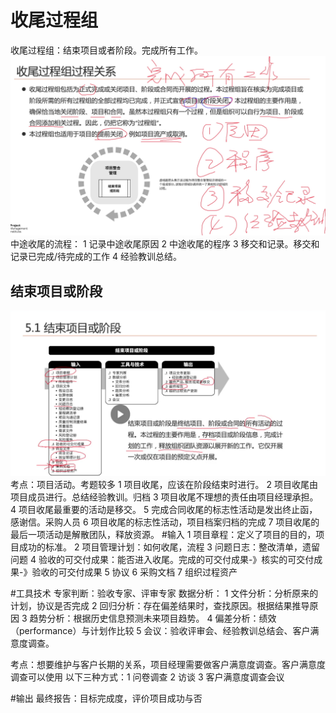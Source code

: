 # 收尾过程组
收尾过程组：结束项目或者阶段。完成所有工作。
![收尾过程组](image-118.png)
中途收尾的流程：
1 记录中途收尾原因
2 中途收尾的程序
3 移交和记录。移交和记录已完成/待完成的工作
4 经验教训总结。

## 结束项目或阶段
![结束项目或阶段](image-119.png)
考点：项目活动。考题较多
1 项目收尾，应该在阶段结束时进行。
2 项目收尾由项目成员进行。总结经验教训。归档
3 项目收尾不理想的责任由项目经理承担。
4 项目收尾最重要的活动是移交。
5 完成合同收尾的标志性活动是发出终止函，感谢信。采购人员
6 项目收尾的标志性活动，项目档案归档的完成
7 项目收尾的最后一项活动是解散团队，释放资源。
#输入
1 项目章程：定义了项目的目的，项目成功的标准。
2 项目管理计划：如何收尾，流程
3 问题日志：整改清单，遗留问题
4 验收的可交付成果：能否进入收尾。完成的可交付成果-》核实的可交付成果-》验收的可交付成果
5 协议
6 采购文档
7 组织过程资产

#工具技术
专家判断：验收专家、评审专家
数据分析：
1 文件分析：分析原来的计划，协议是否完成
2 回归分析：存在偏差结果时，查找原因。根据结果推导原因
3 趋势分析：根据历史信息预测未来项目趋势。
4 偏差分析：绩效（performance）与计划作比较
5 会议：验收评审会、经验教训总结会、客户满意度调查。

考点：想要维护与客户长期的关系，项目经理需要做客户满意度调查。客户满意度调查可以使用
以下三种方式：1 问卷调查 2 访谈 3 客户满意度调查会议


#输出
最终报告：目标完成度，评价项目成功与否